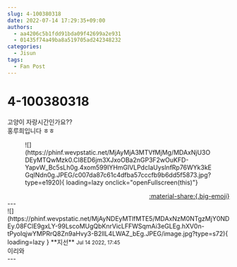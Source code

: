 ```yaml
---
slug: 4-100380318
date: 2022-07-14 17:29:35+09:00
authors:
  - aa4206c5b1fdd91bda09f42699a2e931
  - 01435f74a49ba8a519705ad242348232
categories:
  - Jisun
tags:
  - Fan Post
---
```


# 4-100380318

<div class="post-container" markdown="1">
<div class="content-container md-sidebar__scrollwrap" markdown="1">

고양이 자랑시간인가요??<br>홍루희입니다 ㅎㅎ
<figure markdown="1">
![](https://phinf.wevpstatic.net/MjAyMjA3MTVfMjMg/MDAxNjU3ODEyMTQwMzk0.CI8ED6jm3XJxoOBa2nGP3F2wOuKFD-YapvW_Bc5sLh0g.4xom599IYHmGlVLPdcIaUyslnfRp76WYk3kEGqINdn0g.JPEG/c007da87c61c4dfba57cccfb9b6dd5f5873.jpg?type=e1920){ loading=lazy onclick="openFullscreen(this)"}
</figure>


</div>
</div>

<div style="text-align: right;" markdown="1">
<a href="https://weverse.io/fromis9/fanpost/4-100380318" style="text-align: right;">:material-share:{.big-emoji}</a>
</div>
---

<div class="comments-container md-sidebar__scrollwrap" markdown="1">
<div class="comment" markdown="1">
<div class='id-container' markdown="1">
![](https://phinf.wevpstatic.net/MjAyNDEyMTlfMTE5/MDAxNzM0NTgzMjY0NDEy.08FClE9gxLY-99LscoMUgQbKnrVicLFFWSqmAi3eGLEg.hXV0n-tPyoIqjwYMPRrQ8Zn9aHvy3-B2llL4LWAZ_bEg.JPEG/image.jpg?type=s72){ loading=lazy }
**<span class="artist">지선</span>** <small>Jul 14 2022, 17:45</small><br>
</div>
<div class='comment-body' markdown="1">
이리와
</div>
</div>
</div>
---
